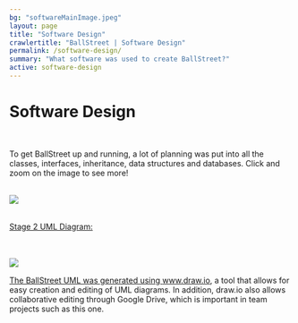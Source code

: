 ```yaml
---
bg: "softwareMainImage.jpeg"
layout: page
title: "Software Design"
crawlertitle: "BallStreet | Software Design"
permalink: /software-design/
summary: "What software was used to create BallStreet?"
active: software-design
---
```


# Software Design

<br>

To get BallStreet up and running, a lot of planning was put into all the classes, interfaces, inheritance, data structures and databases. Click and zoom on the image to see more!  <!-- <a href="https://www.draw.io/?state=%7B%22ids%22:%5B%220B2_xE3oTVp1gM3ZoU01CNUo5UjA%22%5D,%22action%22:%22open%22,%22userId%22:%22{userId}%22%7D#G0B2_xE3oTVp1gM3ZoU01CNUo5UjA" target = "_blank"> Click to see BallStreet's UML Diagrams.</a> -->

<br>
<a href="https://pfindan.github.io/CS2212-Team5/assets/images/uml.png">
<img src= "/CS2212-Team5/assets/images/uml.png" align = "left"/>
<br>

<br>

Stage 2 UML Diagram:

<br>
<br>
<a href="https://pfindan.github.io/CS2212-Team5/assets/images/uml2.png">
<img src= "/CS2212-Team5/assets/CS2212 UML (1).jpg" align = "left"/>
<br>




The BallStreet UML was generated using www.draw.io, a tool that allows for easy creation and editing of UML diagrams. In addition, draw.io also allows collaborative editing through Google Drive, which is important in team projects such as this one.


